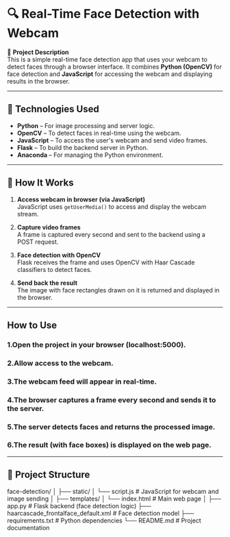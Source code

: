 # 🔍 Real-Time Face Detection with Webcam

🎯 **Project Description**  
This is a simple real-time face detection app that uses your webcam to detect faces through a browser interface. It combines **Python (OpenCV)** for face detection and **JavaScript** for accessing the webcam and displaying results in the browser.

---

## 🧰 Technologies Used

- **Python** – For image processing and server logic.
- **OpenCV** – To detect faces in real-time using the webcam.
- **JavaScript** – To access the user's webcam and send video frames.
- **Flask** – To build the backend server in Python.
- **Anaconda** – For managing the Python environment.

---

## 📸 How It Works

1. **Access webcam in browser (via JavaScript)**  
   JavaScript uses `getUserMedia()` to access and display the webcam stream.

2. **Capture video frames**  
   A frame is captured every second and sent to the backend using a POST request.

3. **Face detection with OpenCV**  
   Flask receives the frame and uses OpenCV with Haar Cascade classifiers to detect faces.

4. **Send back the result**  
   The image with face rectangles drawn on it is returned and displayed in the browser.

---

## How to Use

### 1.Open the project in your browser (localhost:5000).
### 2.Allow access to the webcam.
### 3.The webcam feed will appear in real-time.
### 4.The browser captures a frame every second and sends it to the server.
### 5.The server detects faces and returns the processed image.
### 6.The result (with face boxes) is displayed on the web page.

---
## 📁 Project Structure

face-detection/
│
├── static/
│   └── script.js               # JavaScript for webcam and image sending
│
├── templates/
│   └── index.html              # Main web page
│
├── app.py                      # Flask backend (face detection logic)
├── haarcascade_frontalface_default.xml  # Face detection model
├── requirements.txt            # Python dependencies
└── README.md                   # Project documentation



